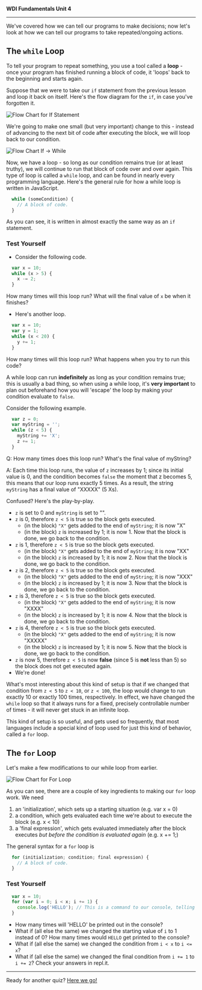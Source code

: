 **WDI Fundamentals Unit 4**

---

We've covered how we can tell our programs to make decisions; now let's look at how we can tell our programs to take repeated/ongoing actions.

## The `while` Loop

To tell your program to repeat something, you use a tool called a **loop** - once your program has finished running a block of code, it 'loops' back to the beginning and starts again.

Suppose that we were to take our `if` statement from the previous lesson and loop it back on itself. Here's the flow diagram for the `if`, in case you've forgotten it.

![Flow Chart for `If` Statement](../assets/chapter4/flow_chart_if.png)
<br>

We're going to make one small (but very important) change to this - instead of advancing to the next bit of code after executing the block, we will loop back to our condition.

![Flow Chart `If` -> `While`](../assets/chapter4/flow_chart_if-to-while.png)
<br>

Now, we have a loop - so long as our condition remains true (or at least truthy), we will continue to run that block of code over and over again. This type of loop is called a `while` loop, and can be found in nearly every programming language. Here's the general rule for how a while loop is written in JavaScript.
```javascript
  while (someCondition) {
    // A block of code.
  }
```
As you can see, it is written in almost exactly the same way as an `if` statement.

### Test Yourself
* Consider the following code.

```javascript
  var x = 10;
  while (x > 5) {
    x -= 2;
  }
```
  How many times will this loop run? What will the final value of `x` be when it finishes?

* Here's another loop.

```javascript
  var x = 10;
  var y = 1;
  while (x < 20) {
    y += 1;
  }
```
  How many times will this loop run? What happens when you try to run this code?


A while loop can run **indefinitely** as long as your condition remains true; this is usually a bad thing, so when using a while loop, it's **very important** to plan out beforehand how you will 'escape' the loop by making your condition evaluate to `false`.

Consider the following example.
```javascript
  var z = 0;
  var myString = '';
  while (z < 5) {
    myString += 'X';
    z += 1;
  }
```
Q: How many times does this loop run? What's the final value of myString?

A: Each time this loop runs, the value of `z` increases by 1; since its initial value is 0, and the condition becomes `false` the moment that z becomes 5, this means that our loop runs exactly 5 times. As a result, the string `myString` has a final value of "XXXXX" (5 Xs).

Confused? Here's the play-by-play.
* `z` is set to 0 and `myString` is set to "".
* `z` is 0, therefore `z < 5` is true so the block gets executed.
  * (in the block) `"X"` gets added to the end of `myString`; it is now "X"
  * (in the block) `z` is increased by 1; it is now 1. Now that the block is done, we go back to the condition.
* `z` is 1, therefore `z < 5` is true so the block gets executed.
  * (in the block) `"X"` gets added to the end of `myString`; it is now "XX"
  * (in the block) `z` is increased by 1; it is now 2. Now that the block is done, we go back to the condition.
* `z` is 2, therefore `z < 5` is true so the block gets executed.
  * (in the block) `"X"` gets added to the end of `myString`; it is now "XXX"
  * (in the block) `z` is increased by 1; it is now 3. Now that the block is done, we go back to the condition.
* `z` is 3, therefore `z < 5` is true so the block gets executed.
  * (in the block) `"X"` gets added to the end of `myString`; it is now "XXXX"
  * (in the block) `z` is increased by 1; it is now 4. Now that the block is done, we go back to the condition.
* `z` is 4, therefore `z < 5` is true so the block gets executed.
  * (in the block) `"X"` gets added to the end of `myString`; it is now "XXXXX"
  * (in the block) `z` is increased by 1; it is now 5. Now that the block is done, we go back to the condition.
* `z` is now 5, therefore `z < 5` is now **false** (since 5 is **not** less than 5) so the block does not get executed again.
* We're done!

What's most interesting about this kind of setup is that if we changed that condition from `z < 5` to `z < 10`, or `z < 100`, the loop would change to run exactly 10 or exactly 100 times, respectively. In effect, we have changed the `while` loop so that it always runs for a fixed, precisely controllable number of times - it will never get stuck in an infinite loop.

This kind of setup is so useful, and gets used so frequently, that most languages include a special kind of loop used for just this kind of behavior, called a `for` loop.

## The `for` Loop

Let's make a few modifications to our while loop from earlier.

![Flow Chart for `For` Loop](../assets/chapter4/flow_chart_while-to-for.png)

As you can see, there are a couple of key ingredients to making our `for` loop work. We need
1. an 'initialization', which sets up a starting situation (e.g. var x = 0)
2. a condition, which gets evaluated each time we're about to execute the block (e.g. x < 10)
3. a 'final expression', which gets evaluated immediately after the block executes *but before the condition is evaluated again* (e.g. x += 1;)

The general syntax for a `for` loop is
```javascript
  for (initialization; condition; final expression) {
    // A block of code.
  }
```

### Test Yourself
```javascript
  var x = 10;
  for (var i = 0; i < x; i += 1) {
    console.log('HELLO'); // This is a command to our console, telling it to display the text 'HELLO' and advance to a new line.
  }
```
* How many times will 'HELLO' be printed out in the console?
* What if (all else the same) we changed the starting value of `i` to 1 instead of 0? How many times would `HELLO` get printed to the console?
* What if (all else the same) we changed the condition from `i < x` to `i <= x`?
* What if (all else the same) we changed the final condition from `i += 1` to `i += 2`?
Check your answers in repl.it.

---
Ready for another quiz? [Here we go!](06_quiz.md)
